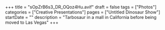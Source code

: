 +++
title = "sOpZrB6s3_DR_OQoz4Hu.avif"
draft = false
tags = ["Photos"]
categories = ["Creative Presentations"]
pages = ["Untitled Dinosaur Show"]
startDate = ""
description = "Tarbosaur in a mall in California before being moved to Las Vegas"
+++
